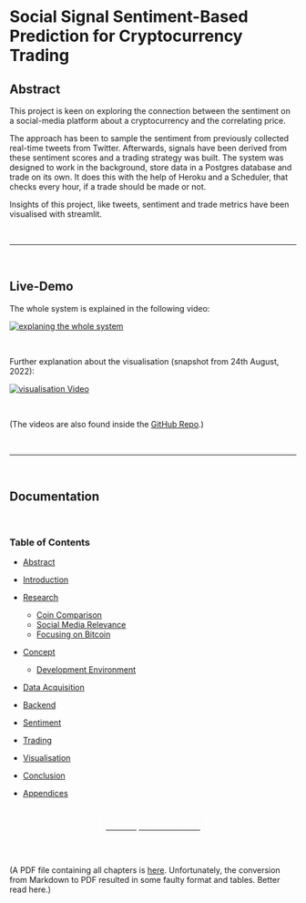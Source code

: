 # Social Signal Sentiment-Based Prediction for Cryptocurrency Trading

## Abstract

This project is keen on exploring the connection between the sentiment on a social-media platform about a cryptocurrency and the correlating price.

The approach has been to sample the sentiment from previously collected real-time tweets from Twitter. Afterwards, signals have been derived from these sentiment scores and a trading strategy was built. The system was designed to work in the background, store data in a Postgres database and trade on its own. It does this with the help of Heroku and a Scheduler, that checks every hour, if a trade should be made or not.

Insights of this project, like tweets, sentiment and trade metrics have been visualised with streamlit.

</br>

---

</br>

## Live-Demo
The whole system is explained in the following video:


[![explaning the whole system ](https://img.youtube.com/vi/f8ggft3yqsk/hqdefault.jpg)](https://youtu.be/f8ggft3yqsk)

</br>


Further explanation about the visualisation (snapshot from 24th August, 2022):



[![visualisation Video ](https://img.youtube.com/vi/bHvFifWAr1A/hqdefault.jpg)](https://youtu.be/bHvFifWAr1A)

</br>

(The videos are also found inside the [GitHub Repo](./videos/).)

</br>

---

</br>

## Documentation
</br>

### Table of Contents

- [Abstract](#abstract)

- [Introduction](0_Introduction.md)

- [Research](./1_Research.md)
  - [Coin Comparison](./1_Research.md#coin-comparison)
  - [Social Media Relevance](./1_Research.md#social-media-relevance)
  - [Focusing on Bitcoin](./1_Research.md#focus-on-bitcoin)


- [Concept](./2_Concept.md)
    - [Development Environment](./2_Concept.md#development-environment) 


- [Data Acquisition](./3_Data%20Acquisition.md)

- [Backend](./4_Backend.md)
- [Sentiment](./5_Sentiment.md)
- [Trading](./6_Trading.md)
- [Visualisation](./7_Visualisation.md)


- [Conclusion](./8_Conclusion.md)

- [Appendices](9_Appendices.md)


</br>

 

<div style="display: inline;" >
<a href="https://github.com/moerv9/sentiment/blob/main/docs/0_Introduction.md"><button type="button"  style=" border: 2px white solid; background-color: transparent; color:white; border-radius: 8px; padding: 10px;     margin:0 auto;
    display:block;">First Chapter: Introduction ></button></a>
</div>

</br>
</br>

(A PDF file containing all chapters is [here](./pdf/CryptoCurrencyTradingBasedOnSocialSignalSentiment.pdf). Unfortunately, the conversion from Markdown to PDF resulted in some faulty format and tables. Better read here.)



